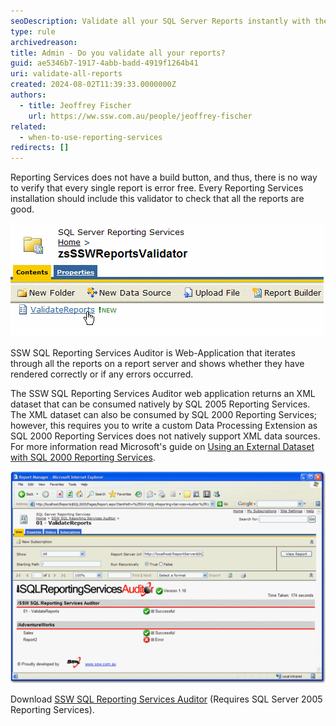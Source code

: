 ```yaml
---
seoDescription: Validate all your SQL Server Reports instantly with the SSW SQL Reporting Services Auditor and ensure every report renders correctly without any errors.
type: rule
archivedreason:
title: Admin - Do you validate all your reports?
guid: ae5346b7-1917-4abb-badd-4919f1264b41
uri: validate-all-reports
created: 2024-08-02T11:39:33.0000000Z
authors:
  - title: Jeoffrey Fischer
    url: https://ww.ssw.com.au/people/jeoffrey-fischer
related:
  - when-to-use-reporting-services
redirects: []
---
```


Reporting Services does not have a build button, and thus, there is no way to verify that every single report is error free.
Every Reporting Services installation should include this validator to check that all the reports are good.

<!--endintro-->

![Figure: SSW SQL Reporting Services Auditor](ValidatorLink.gif)

SSW SQL Reporting Services Auditor is Web-Application that iterates through all the reports on a report server and shows whether they have rendered correctly or if any errors occurred.

The SSW SQL Reporting Services Auditor web application returns an XML dataset that can be consumed natively by SQL 2005 Reporting Services. The XML dataset can also be consumed by SQL 2000 Reporting Services; however, this requires you to write a custom Data Processing Extension as SQL 2000 Reporting Services does not natively support XML data sources.
For more information read Microsoft's guide on [Using an External Dataset with SQL 2000 Reporting Services](https://learn.microsoft.com/en-us/sql/reporting-services/extensions/data-processing/using-an-external-dataset-with-reporting-services).

![Figure: SSW SQL Reporting Services Auditor in Action!](ReportsValidator.gif)

Download [SSW SQL Reporting Services Auditor](https://www.ssw.com.au/archive/sql-reporting-services-auditor/user-guide.html) (Requires SQL Server 2005 Reporting Services).
